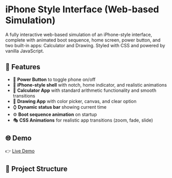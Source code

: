 # iPhone Style Interface (Web-based Simulation)

A fully interactive web-based simulation of an iPhone-style interface, complete with animated boot sequence, home screen, power button, and two built-in apps: Calculator and Drawing. Styled with CSS and powered by vanilla JavaScript.

## 🚀 Features

- 🔌 **Power Button** to toggle phone on/off
- 📱 **iPhone-style shell** with notch, home indicator, and realistic animations
- 🧮 **Calculator App** with standard arithmetic functionality and smooth transitions
- 🎨 **Drawing App** with color picker, canvas, and clear option
- ⌚ **Dynamic status bar** showing current time
- ⚙️ **Boot sequence animation** on startup
- 🎭 **CSS Animations** for realistic app transitions (zoom, fade, slide)

## 🌐 Demo

👉 [Live Demo](https://virtualiphoneapp.netlify.app/)

## 📁 Project Structure

